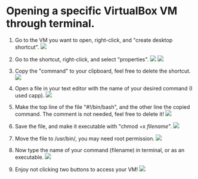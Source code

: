 # Opening a specific VirtualBox VM through terminal.

1. Go to the VM you want to open, right-click, and "create desktop shortcut".
![](/self_study/bs/bs_01.png)

2. Go to the shortcut, right-click, and select "properties".
![](self_study/bs/bs_02.png)
![](self_study/bs/bs_03.png)

3. Copy the "command" to your clipboard, feel free to delete the shortcut.
![](self_study/bs/bs_04.png)

4. Open a file in your text editor with the name of your desired command (I used capp).
![](self_study/bs/bs_05.png)

5. Make the top line of the file "#!/bin/bash", and the other line the copied command.
   The comment is not needed, feel free to delete it!
![](self_study/bs/bs_06.png)

6. Save the file, and make it executable with "chmod +x *filename*".
![](self_study/bs/bs_07.png)

7. Move the file to /usr/bin/, you may need root permission. 
![](self_study/bs/bs_08.png)

8. Now type the name of your command (filename) in terminal, or as an executable. 
![](self_study/bs/bs_09.png)

9. Enjoy not clicking two buttons to access your VM!
![](self_study/bs/bs_10.png)
